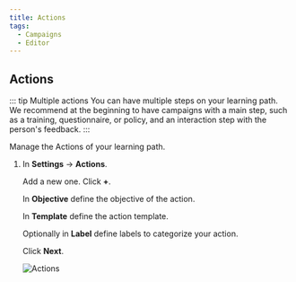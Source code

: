 ```yaml
---
title: Actions
tags:
  - Campaigns
  - Editor
---
```


## Actions

::: tip Multiple actions
You can have multiple steps on your learning path.<br>
We recommend at the beginning to have campaigns with a main step, such as a training, questionnaire, or policy, and an interaction step with the person's feedback.
:::

Manage the Actions of your learning path.

1. In **Settings** -> **Actions**.

   Add a new one. Click **+**.

   In **Objective** define the objective of the action.

   In **Template** define the action template.

   Optionally in **Label** define labels to categorize your action.

   Click **Next**.

   ![Actions](https://cdn.phishx.io/phishx-docs/images/phishx_campaigns_campaigns_actions_01.webp)
